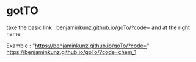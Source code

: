 # gotTO


take the basic link : benjaminkunz.github.io/goTo/?code= and at the right name


Examble : "https://benjaminkunz.github.io/goTo/?code=<name>"
          https://benjaminkunz.github.io/goTo/?code=chem_1
